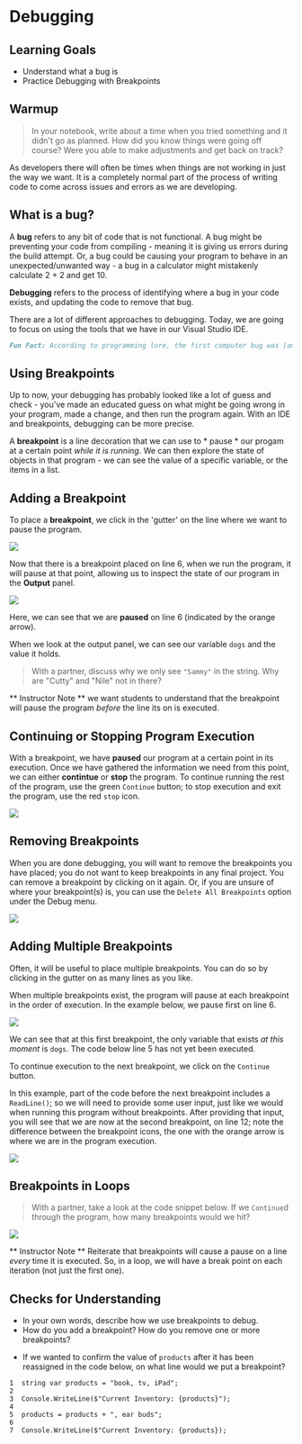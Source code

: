 # Debugging
<!-- Let's add some learning goals here - whoops! ✅-->

## Learning Goals
* Understand what a bug is
* Practice Debugging with Breakpoints

## Warmup

> In your notebook, write about a time when you tried something and it didn't go as planned.  How did you know things were going off course?  Were you able to make adjustments and get back on track?

As developers there will often be times when things are not working in just the way we want.  It is a completely normal part of the process of writing code to come across issues and errors as we are developing.

## What is a bug?

A **bug** refers to any bit of code that is not functional. A bug might be preventing your code from compiling - meaning it is giving us errors during the build attempt.  Or, a bug could be causing your program to behave in an unexpected/unwanted way - a bug in a calculator might mistakenly calculate 2 + 2 and get 10.

**Debugging** refers to the process of identifying where a bug in your code exists, and updating the code to remove that bug.

There are a lot of different approaches to debugging.  Today, we are going to focus on using the tools that we have in our Visual Studio IDE.

```markdown
Fun Fact: According to programming lore, the first computer bug was [an actual bug 🪲](https://education.nationalgeographic.org/resource/worlds-first-computer-bug)
```

## Using Breakpoints

Up to now, your debugging has probably looked like a lot of guess and check - you've made an educated guess on what might be going wrong in your program, made a change, and then run the program again.  With an IDE and breakpoints, debugging can be more precise.

A **breakpoint** is a line decoration that we can use to * pause * our progam at a certain point _while it is running_.  We can then explore the state of objects in that program - we can see the value of a specific variable, or the items in a list.

## Adding a Breakpoint

To place a **breakpoint**, we click in the 'gutter' on the line where we want to pause the program.

![](/Mod1/Images/Week4/AddBreakpoint.png)

Now that there is a breakpoint placed on line 6, when we run the program, it will pause at that point, allowing us to inspect the state of our program in the **Output** panel.

![](/Mod1/Images/Week4/OneBreakpointPause.png)

Here, we can see that we are **paused** on line 6 (indicated by the orange arrow).

When we look at the output panel, we can see our variable `dogs` and the value it holds.

> With a partner, discuss why we only see `"Sammy"` in the string.  Why are "Cutty" and "Nile" not in there?

** Instructor Note ** we want students to understand that the breakpoint will pause the program *before* the line its on is executed.

## Continuing or Stopping Program Execution

With a breakpoint, we have **paused** our program at a certain point in its execution.  Once we have gathered the information we need from this point, we can either **contintue** or **stop** the program. To continue running the rest of the program, use the green `Continue` button; to stop execution and exit the program, use the red `stop` icon.

![](/Mod1/Images/Week4/ContinueOrStop.png)

<!-- I think it would be helpful to also demonstrate "Step Into" here so that students can use that to move the debugger line by line through the code. Not a lot of detail, just letting students know that's a debugging option. -->

## Removing Breakpoints

When you are done debugging, you will want to remove the breakpoints you have placed; you do not want to keep breakpoints in any final project.  You can remove a breakpoint by clicking on it again.  Or, if you are unsure of where your breakpoint(s) is, you can use the `Delete All Breakpoints` option under the Debug menu.

![](/Mod1/Images/Week4/DeleteAllBreakpoints.png)

## Adding Multiple Breakpoints

Often, it will be useful to place multiple breakpoints.  You can do so by clicking in the gutter on as many lines as you like.

When multiple breakpoints exist, the program will pause at each breakpoint in the order of execution.  In the example below, we pause first on line 6.

![](/Mod1/Images/Week4/FirstOfTwoBreakpoints.png)

We can see that at this first breakpoint, the only variable that exists _at this moment_ is `dogs`.  The code below line 5 has not yet been executed.

To continue execution to the next breakpoint, we click on the `Continue` button.

In this example, part of the code before the next breakpoint includes a `ReadLine()`; so we will need to provide some user input, just like we would when running this program without breakpoints.  After providing that input, you will see that we are now at the second breakpoint, on line 12; note the difference between the breakpoint icons, the one with the orange arrow is where we are in the program execution.

![](/Mod1/Images/Week4/SecondOfTwoBreakpoints.png)


## Breakpoints in Loops

> With a partner, take a look at the code snippet below.  If we `Continue`d through the program, how many breakpoints would we hit?

![](/Mod1/Images/Week4/BreakpointsInLoop.png)

** Instructor Note ** Reiterate that breakpoints will cause a pause on a line _every_ time it is executed.  So, in a loop, we will have a break point on each iteration (not just the first one).

## Checks for Understanding
* In your own words, describe how we use breakpoints to debug.
* How do you add a breakpoint? How do you remove one or more breakpoints?
<!-- I think the question below is a little unclear - perhaps consider "confirm value of products after it has been reassigned? ✅-->
* If we wanted to confirm the value of `products` after it has been reassigned in the code below, on what line would we put a breakpoint?
```
1  string var products = "book, tv, iPad";
2
3  Console.WriteLine($"Current Inventory: {products}");
4
5  products = products + ", ear buds";
6
7  Console.WriteLine($"Current Inventory: {products});
```

<!-- I think this lesson is a really good length and benefits from having a lot of screenshots/visuals that students can refer to! Again, I am interested to see what the Lab time looks like for this since I imagine there are a lot of great opportunitites to get students comfortable working in an IDE as opposed to a REPL -->